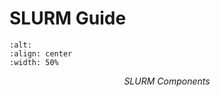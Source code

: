 # SLURM Guide


```{image} https://slurm.schedmd.com/arch.gif
:alt:
:align: center
:width: 50%
```
<center><i>SLURM Components</i></center>